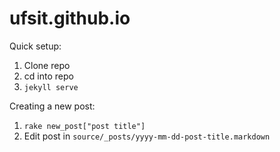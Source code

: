 ufsit.github.io
=================

Quick setup:

1. Clone repo
2. cd into repo
3. `jekyll serve`

Creating a new post:

1. `rake new_post["post title"]`
2. Edit post in `source/_posts/yyyy-mm-dd-post-title.markdown`